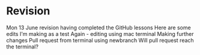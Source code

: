 # Revision
Mon 13 June revision having completed the GitHub lessons
Here are some edits I'm making as a test
Again - editing using mac terminal
Making further changes
Pull request from terminal using newbranch
Will pull request reach the terminal?
